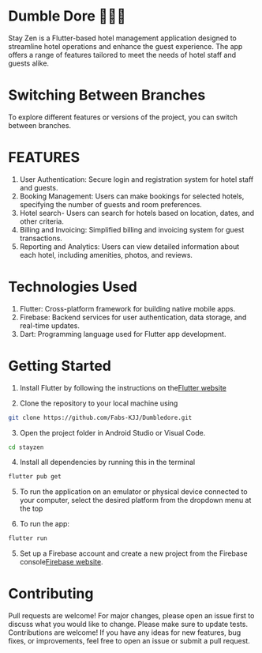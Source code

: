 # Dumble Dore 🧘🏽‍♂️

Stay Zen is a Flutter-based hotel management application designed to streamline hotel operations and enhance the guest experience. The app offers a range of features tailored to meet the needs of hotel staff and guests alike.

# Switching Between Branches

To explore different features or versions of the project, you can switch between branches.

# FEATURES
1. User Authentication: Secure login and registration system for hotel staff and guests.
2. Booking Management: Users can make bookings for selected hotels, specifying the number of guests and room preferences.  
3. Hotel search- Users can search for hotels based on location, dates, and other criteria.
4. Billing and Invoicing: Simplified billing and invoicing system for guest transactions.
5. Reporting and Analytics: Users can view detailed information about each hotel, including amenities, photos, and reviews.

# Technologies Used
1. Flutter: Cross-platform framework for building native mobile apps.
2. Firebase: Backend services for user authentication, data storage, and real-time updates.
3. Dart: Programming language used for Flutter app development.

# Getting Started
1. Install Flutter by following the instructions on the[Flutter website](https://flutter.dev/docs/get-started/install)

2. Clone the repository to your local machine using 
```bash
git clone https://github.com/Fabs-KJJ/Dumbledore.git
```

3. Open the project folder in Android Studio or Visual Code.
```bash
cd stayzen
```

4. Install all dependencies by running this in the terminal
```bash
flutter pub get
```

5. To run the application on an emulator or physical device connected to your computer, select the desired platform from the dropdown menu at the top

6. To run the app:
```bash 
flutter run
```

5. Set up a Firebase account and create a new project from the Firebase console[Firebase website](https://console.firebase.google.com/).

# Contributing
Pull requests are welcome! For major changes, please open an issue first to discuss what you would like to change. Please make sure to update tests.
Contributions are welcome! If you have any ideas for new features, bug fixes, or improvements, feel free to open an issue or submit a pull request.

